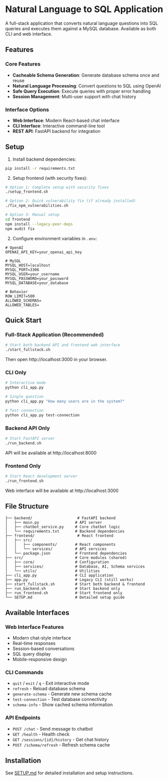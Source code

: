 # Natural Language to SQL Application

A full-stack application that converts natural language questions into SQL queries and executes them against a MySQL database. Available as both CLI and web interface.

## Features

### Core Features
- **Cacheable Schema Generation**: Generate database schema once and reuse
- **Natural Language Processing**: Convert questions to SQL using OpenAI
- **Safe Query Execution**: Execute queries with proper error handling
- **Session Management**: Multi-user support with chat history

### Interface Options
- **Web Interface**: Modern React-based chat interface
- **CLI Interface**: Interactive command-line tool
- **REST API**: FastAPI backend for integration

## Setup

1. Install backend dependencies:
```bash
pip install -r requirements.txt
```

2. Setup frontend (with security fixes):
```bash
# Option 1: Complete setup with security fixes
./setup_frontend.sh

# Option 2: Quick vulnerability fix (if already installed)
./fix_npm_vulnerabilities.sh

# Option 3: Manual setup
cd frontend
npm install --legacy-peer-deps
npm audit fix
```

2. Configure environment variables in `.env`:
```env
# OpenAI
OPENAI_API_KEY=your_openai_api_key

# MySQL
MYSQL_HOST=localhost
MYSQL_PORT=3306
MYSQL_USER=your_username
MYSQL_PASSWORD=your_password
MYSQL_DATABASE=your_database

# Behavior
ROW_LIMIT=500
ALLOWED_SCHEMAS=
ALLOWED_TABLES=
```

## Quick Start

### Full-Stack Application (Recommended)
```bash
# Start both backend API and frontend web interface
./start_fullstack.sh
```

Then open http://localhost:3000 in your browser.

### CLI Only
```bash
# Interactive mode
python cli_app.py

# Single question
python cli_app.py "How many users are in the system?"

# Test connection
python cli_app.py test-connection
```

### Backend API Only
```bash
# Start FastAPI server
./run_backend.sh
```

API will be available at http://localhost:8000

### Frontend Only
```bash
# Start React development server
./run_frontend.sh
```

Web interface will be available at http://localhost:3000

## File Structure

```
├── backend/                    # FastAPI backend
│   ├── main.py                # API server
│   ├── chatbot_service.py     # Core chatbot logic
│   └── requirements.txt       # Backend dependencies
├── frontend/                   # React frontend
│   ├── src/
│   │   ├── components/        # React components
│   │   └── services/          # API services
│   └── package.json           # Frontend dependencies
├── src/                       # Core modules (shared)
│   ├── core/                  # Configuration
│   ├── services/              # Database, AI, Schema services
│   └── utils/                 # Utilities
├── cli_app.py                 # CLI application
├── app.py                     # Legacy CLI (still works)
├── start_fullstack.sh         # Start both backend & frontend
├── run_backend.sh             # Start backend only
├── run_frontend.sh            # Start frontend only
└── SETUP.md                   # Detailed setup guide
```

## Available Interfaces

### Web Interface Features
- Modern chat-style interface
- Real-time responses
- Session-based conversations
- SQL query display
- Mobile-responsive design

### CLI Commands
- `quit` / `exit` / `q` - Exit interactive mode
- `refresh` - Reload database schema
- `generate-schema` - Generate new schema cache
- `test-connection` - Test database connectivity
- `schema-info` - Show cached schema information

### API Endpoints
- `POST /chat` - Send message to chatbot
- `GET /health` - Health check
- `GET /sessions/{id}/history` - Get chat history
- `POST /schema/refresh` - Refresh schema cache

## Installation

See [SETUP.md](SETUP.md) for detailed installation and setup instructions.